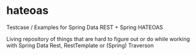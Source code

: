 # hateoas
Testcase / Examples for Spring Data REST + Spring HATEOAS

Living repository of things that are hard to figure out or do while working with Spring Data Rest, RestTemplate or (Spring) Traverson
